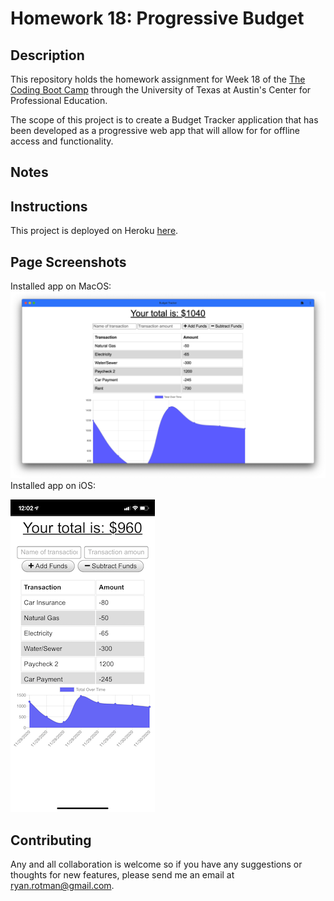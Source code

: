 # Homework 18: Progressive Budget

## Description
This repository holds the homework assignment for Week 18 of the [The Coding Boot Camp](https://techbootcamps.utexas.edu/coding/) through the University of Texas at Austin's Center for Professional Education.

The scope of this project is to create a Budget Tracker application that has been developed as a progressive web app that will allow for for offline access and functionality. 

## Notes
<!-- This application uses the following Node.js packages:
- [express](https://expressjs.com/)
- [mongoose](https://www.npmjs.com/package/mongoose)
- [morgan](https://www.npmjs.com/package/morgan)
- [compression](https://www.npmjs.com/package/compression) -->

## Instructions
This project is deployed on Heroku [here](https://rr-budget-pwa.herokuapp.com/).

## Page Screenshots
Installed app on MacOS:
![ReadMe_ScreenShot_MacOS](./public/assets/images/ReadMe_ScreenShot_MacOS.png)
Installed app on iOS:

![ReadMe_ScreenShot_iOS](./public/assets/images/ReadMe_ScreenShot_iOS.PNG)

## Contributing
Any and all collaboration is welcome so if you have any suggestions or thoughts for new features, please send me an email at ryan.rotman@gmail.com.